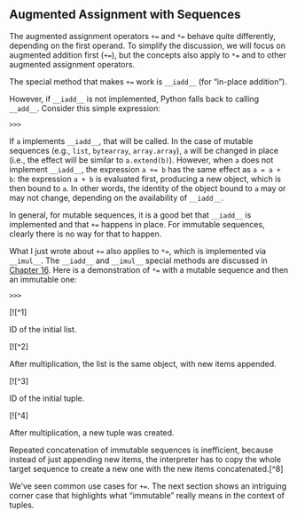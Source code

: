 ## Augmented Assignment with Sequences

The augmented assignment operators `+=` and `*=` behave quite differently, depending on the first operand. To simplify the discussion, we will focus on augmented addition first (`+=`), but the concepts also apply to `*=` and to other augmented assignment operators.

The special method that makes `+=` work is `__iadd__` (for “in-place addition”).

However, if `__iadd__` is not implemented, Python falls back to calling `__add__`. Consider this simple expression:

```
>>> 
```

If `a` implements `__iadd__`, that will be called. In the case of mutable sequences (e.g., `list`, `bytearray`, `array.array`), `a` will be changed in place (i.e., the effect will be similar to `a.extend(b)`). However, when `a` does not implement `__iadd__`, the expression `a += b` has the same effect as `a = a + b`: the expression `a + b` is evaluated first, producing a new object, which is then bound to `a`. In other words, the identity of the object bound to `a` may or may not change, depending on the availability of `__iadd__`.

In general, for mutable sequences, it is a good bet that `__iadd__` is implemented and that `+=` happens in place. For immutable sequences, clearly there is no way for that to happen.

What I just wrote about `+=` also applies to `*=`, which is implemented via `__imul__`. The `__iadd__` and `__imul__` special methods are discussed in [Chapter 16](ch16.html#operator_overloading). Here is a demonstration of `*=` with a mutable sequence and then an immutable one:

```
>>> 
```

[![^1]

ID of the initial list.

[![^2]

After multiplication, the list is the same object, with new items appended.

[![^3]

ID of the initial tuple.

[![^4]

After multiplication, a new tuple was created.

Repeated concatenation of immutable sequences is inefficient, because instead of just appending new items, the interpreter has to copy the whole target sequence to create a new one with the new items concatenated.[^8]

We’ve seen common use cases for `+=`. The next section shows an intriguing corner case that highlights what “immutable” really means in the context of tuples.